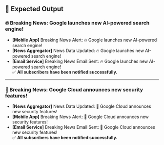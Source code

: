 ## 🧪 Expected Output

### 🔥 Breaking News: Google launches new AI-powered search engine!
- **[Mobile App]** Breaking News Alert: 🔥 Google launches new AI-powered search engine!  
- **[News Aggregator]** News Data Updated: 🔥 Google launches new AI-powered search engine!  
- **[Email Service]** Breaking News Email Sent: 🔥 Google launches new AI-powered search engine!  
✅ **All subscribers have been notified successfully.**  

---

### 🚀 Breaking News: Google Cloud announces new security features!
- **[News Aggregator]** News Data Updated: 🚀 Google Cloud announces new security features!  
- **[Mobile App]** Breaking News Alert: 🚀 Google Cloud announces new security features!  
- **[Email Service]** Breaking News Email Sent: 🚀 Google Cloud announces new security features!  
✅ **All subscribers have been notified successfully.**  
